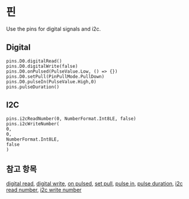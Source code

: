 # 핀

Use the pins for digital signals and i2c.

## Digital

```cards
pins.D0.digitalRead()
pins.D0.digitalWrite(false)
pins.D0.onPulsed(PulseValue.Low, () => {})
pins.D0.setPull(PinPullMode.PullDown)
pins.D0.pulseIn(PulseValue.High,0)
pins.pulseDuration()
```

## I2C

```cards
pins.i2cReadNumber(0, NumberFormat.Int8LE, false)
pins.i2cWriteNumber(
0,
0,
NumberFormat.Int8LE,
false
)
```

## 참고 항목

[digital read](/reference/pins/digital-read), [digital write](/reference/pins/digital-write), [on pulsed](/reference/pins/on-pulsed), [set pull](/reference/pins/set-pull), [pulse in](/reference/pins/pulse-in), [pulse duration](/reference/pins/pulse-duration), [i2c read number](/reference/pins/i2c-read-number), [i2c write number](/reference/pins/i2c-write-number)